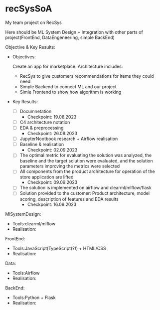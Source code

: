 # recSysSoA
My team project on RecSys 

Here should be ML System Design + Integration with other parts of project(FrontEnd, DataEngeneering, simple BackEnd) 

Objective & Key Results:
* Objectives:

  Create an app for marketplace. Architecture includes:
    - RecSys to give customers recommendations for items they could need
    - Simple Backend to connect ML and our project
    - Simle Frontend to show how algorithm is working
  
* Key Results:
  - [ ] Documnetation
    - Checkpoint: 19.08.2023
  - [ ] C4 architecture notation
  - [ ] EDA & preprocessing
    - Checkpoint: 26.08.2023
  - [ ] JupyterNootbook research + Airflow realisation
  - [ ] Baseline & realisation
    - Checkpoint: 02.09.2023
  - [ ] The optimal metric for evaluating the solution was analyzed, the baseline and the target solution were evaluated, and the solution parameters improving the metrics were selected
  - [ ] All components from the product architecture for operation of the store application are lifted
    - Checkpoint: 09.09.2023
  - [ ] The solution is implemented on airflow and clearml/mlflow/flask
  - [ ] Solution provided to the customer: Product architecture, model scoring, description of features and EDA results
    - Checkpoint: 16.09.2023

MlSystemDesign:
* Tools:clearml/mlflow
* Realisation:

FrontEnd:
* Tools:JavaScript(TypeScript(?)) + HTML/CSS
* Realisation:
  
Data:
* Tools:Airflow
* Realisation:

BackEnd:
* Tools:Python + Flask
* Realisation:
